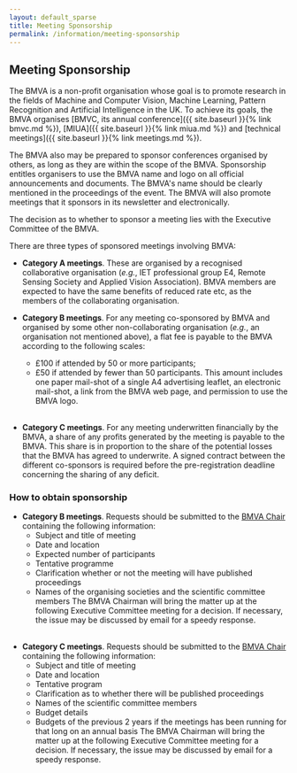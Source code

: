```yaml
---
layout: default_sparse
title: Meeting Sponsorship
permalink: /information/meeting-sponsorship
---
```


## Meeting Sponsorship

The BMVA is a non-profit organisation whose goal is to promote research in the
fields of Machine and Computer Vision, Machine Learning, Pattern Recognition and Artificial
Intelligence in the UK. To achieve its goals, the BMVA organises
[BMVC, its annual conference]({{ site.baseurl }}{% link bmvc.md %}), [MIUA]({{ site.baseurl }}{% link miua.md %}) and
[technical meetings]({{ site.baseurl }}{% link meetings.md %}).

The BMVA also may be prepared to sponsor conferences organised by others, as
long as they are within the scope of the BMVA. Sponsorship entitles organisers
to use the BMVA name and logo on all official announcements and documents. The
BMVA's name should be clearly mentioned in the proceedings of the event. The
BMVA will also promote meetings that it sponsors in its newsletter and
electronically.

The decision as to whether to sponsor a meeting lies with the Executive
Committee of the BMVA.

There are three types of sponsored meetings involving BMVA:

+ __Category A meetings__.  These are organised by a recognised collaborative
  organisation (_e.g._, IET professional group E4, Remote Sensing Society and
  Applied Vision Association). BMVA members are expected to have the same
  benefits of reduced rate etc, as the members of the collaborating
  organisation.

+ __Category B meetings__.  For any meeting co-sponsored by BMVA and organised
  by some other non-collaborating organisation (_e.g._, an organisation not
  mentioned above), a flat fee is payable to the BMVA according to the
  following scales:
  - &pound;100 if attended by 50 or more participants;
  - &pound;50 if attended by fewer than 50 participants. This amount
    includes one paper mail-shot of a single A4 advertising leaflet, an
    electronic mail-shot, a link from the BMVA web page, and permission to
    use the BMVA logo.
<br/><br/>
- __Category C meetings__.  For any meeting underwritten financially by the
  BMVA, a share of any profits generated by the meeting is payable to the
  BMVA. This share is in proportion to the share of the potential losses that
  the BMVA has agreed to underwrite. A signed contract between the different
  co-sponsors is required before the pre-registration deadline concerning the
  sharing of any deficit.


### How to obtain sponsorship

+ __Category B meetings__. Requests should be submitted to the
  [BMVA Chair](mailto:chair@bmva.org) containing the following
  information:
    + Subject and title of meeting
    + Date and location
    + Expected number of participants
    + Tentative programme
    + Clarification whether or not the meeting will have published proceedings
    + Names of the organising societies and the scientific committee members
      The BMVA Chairman will bring the matter up at the following Executive
      Committee meeting for a decision. If necessary, the issue may be
      discussed by email for a speedy response.
<br/><br/>
- __Category C meetings__.  Requests should be submitted to the
    [BMVA Chair](mailto:chair@bmva.org) containing the following
    information:
    + Subject and title of meeting
    + Date and location
    + Tentative program
    + Clarification as to whether there will be published proceedings
    + Names of the scientific committee members
    + Budget details
    + Budgets of the previous 2 years if the meetings has been running for
      that long on an annual basis The BMVA Chairman will bring the matter up
      at the following Executive Committee meeting for a decision. If
      necessary, the issue may be discussed by email for a speedy response.
